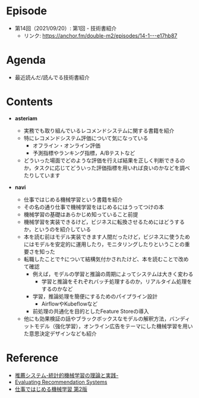 # Episode

- 第14回（2021/09/20）: 第1回 - 技術書紹介
  - リンク: https://anchor.fm/double-m2/episodes/14-1---e17hb87

# Agenda

- 最近読んだ/読んでる技術書紹介

# Contents

- **asteriam**
  - 実務でも取り組んでいるレコメンドシステムに関する書籍を紹介
  - 特にレコメンドシステム評価について気になっている
    - オフライン・オンライン評価
    - 予測指標やランキング指標，A/Bテストなど
  - どういった場面でどのような評価を行えば結果を正しく判断できるのか，タスクに応じてどういった評価指標を用いれば良いのかなどを調べたりしています

- **navi**
  - 仕事ではじめる機械学習という書籍を紹介
  - その名の通り仕事で機械学習をはじめるにはうってつけの本
  - 機械学習の基礎はあらかじめ知っていること前提
  - 機械学習を実装できるけど，ビジネスに転換させるためにはどうするか，というのを紹介している
  - 本を読む前はモデル実装できます人間だったけど，ビジネスに使うためにはモデルを安定的に運用したり，モニタリングしたりということの重要さを知った
  - 転職したことで↑について結構気付かされたけど、本を読むことで改めて確認
    - 例えば，モデルの学習と推論の周期によってシステムは大きく変わる
      - 学習と推論をそれぞれバッチ処理するのか，リアルタイム処理をするのかなど
    - 学習，推論処理を簡便にするためのパイプライン設計
      - AirflowやKubeflowなど
    - 前処理の共通化を目的としたFeature Storeの導入
  - 他にも効果検証の話やブラックボックスなモデルの解釈方法，バンディットモデル（強化学習），オンライン広告をテーマにした機械学習を用いた意思決定デザインなども紹介

# Reference

- [推薦システム-統計的機械学習の理論と実践-](https://www.kyoritsu-pub.co.jp/bookdetail/9784320124301)
- [Evaluating Recommendation Systems](https://link.springer.com/chapter/10.1007/978-0-387-85820-3_8)
- [仕事ではじめる機械学習 第2版](https://www.oreilly.co.jp/books/9784873119472/)
